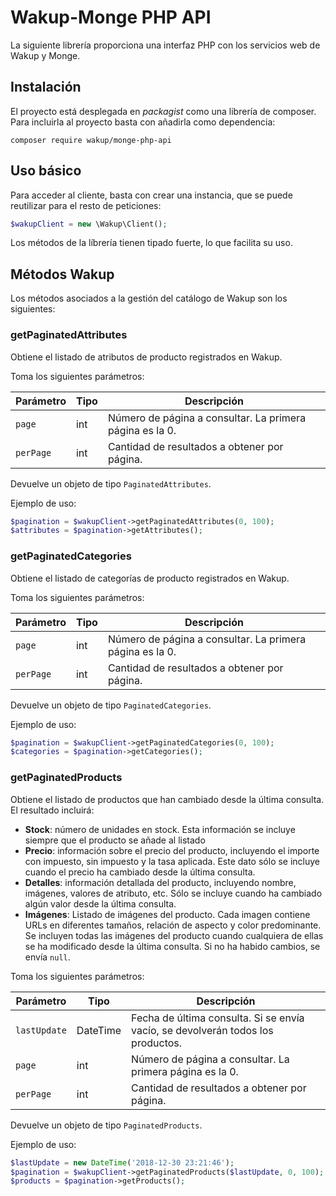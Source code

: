# Wakup-Monge PHP API

La siguiente librería proporciona una interfaz PHP con los servicios web de Wakup y Monge.

## Instalación

El proyecto está desplegada en _packagist_ como una librería de composer. Para incluirla al proyecto basta con añadirla como dependencia:

    composer require wakup/monge-php-api
    
## Uso básico

Para acceder al cliente, basta con crear una instancia, que se puede reutilizar para el resto de peticiones:

```php
$wakupClient = new \Wakup\Client();
```
Los métodos de la líbrería tienen tipado fuerte, lo que facilita su uso.

## Métodos Wakup

Los métodos asociados a la gestión del catálogo de Wakup son los siguientes:

### getPaginatedAttributes

Obtiene el listado de atributos de producto registrados en Wakup.

Toma los siguientes parámetros:

| Parámetro | Tipo | Descripción |
|-----------|------|-------------|
| `page`    | int  | Número de página a consultar. La primera página es la 0. |
| `perPage` | int  | Cantidad de resultados a obtener por página. |

Devuelve un objeto de tipo `PaginatedAttributes`.

Ejemplo de uso:

```php
$pagination = $wakupClient->getPaginatedAttributes(0, 100);
$attributes = $pagination->getAttributes();
```

### getPaginatedCategories

Obtiene el listado de categorías de producto registrados en Wakup.

Toma los siguientes parámetros:

| Parámetro | Tipo | Descripción |
|-----------|------|-------------|
| `page`    | int  | Número de página a consultar. La primera página es la 0. |
| `perPage` | int  | Cantidad de resultados a obtener por página. |

Devuelve un objeto de tipo `PaginatedCategories`.

Ejemplo de uso:

```php
$pagination = $wakupClient->getPaginatedCategories(0, 100);
$categories = $pagination->getCategories();
```

### getPaginatedProducts

Obtiene el listado de productos que han cambiado desde la última consulta.
El resultado incluirá:

* **Stock**: número de unidades en stock. Esta información se incluye siempre que el producto se añade al listado
* **Precio**: información sobre el precio del producto, incluyendo el importe con impuesto, sin impuesto y la tasa aplicada. Este dato sólo se incluye cuando el precio ha cambiado desde la última consulta.
* **Detalles**: información detallada del producto, incluyendo nombre,  imágenes, valores de atributo, etc. Sólo se incluye cuando ha cambiado algún valor desde la última consulta.
* **Imágenes**: Listado de imágenes del producto. Cada imagen contiene URLs en diferentes tamaños, relación de aspecto y color predominante. Se incluyen todas las imágenes del producto cuando cualquiera de ellas se ha modificado desde la última consulta. Si no ha habido cambios, se envía `null`.

Toma los siguientes parámetros:

| Parámetro | Tipo | Descripción |
|-----------|------|-------------|
| `lastUpdate` | DateTime  | Fecha de última consulta. Si se envía vacío, se devolverán todos los productos. |
| `page`    | int  | Número de página a consultar. La primera página es la 0. |
| `perPage` | int  | Cantidad de resultados a obtener por página. |

Devuelve un objeto de tipo `PaginatedProducts`.

Ejemplo de uso:

```php
$lastUpdate = new DateTime('2018-12-30 23:21:46');
$pagination = $wakupClient->getPaginatedProducts($lastUpdate, 0, 100);
$products = $pagination->getProducts();